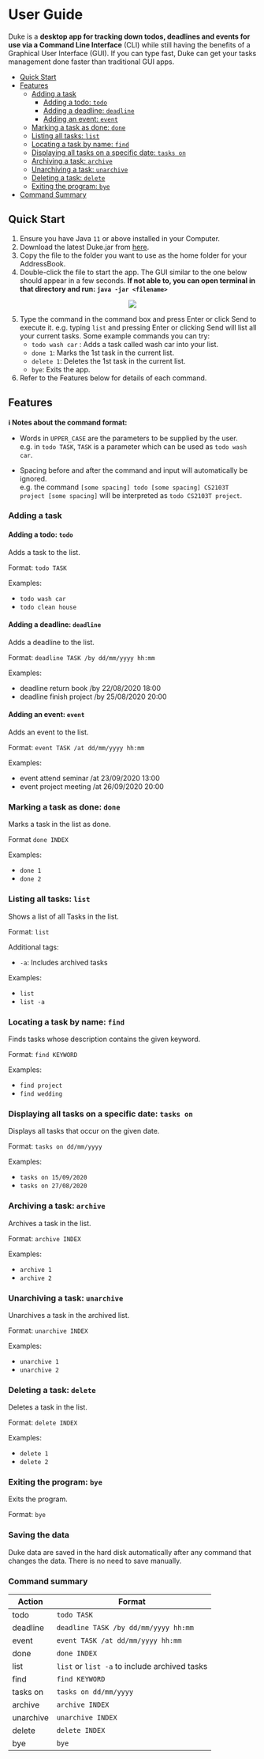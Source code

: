 # User Guide

Duke is a **desktop app for tracking down todos, deadlines and events for use via a Command Line Interface** (CLI) while still having the benefits of a Graphical User Interface (GUI). If you can type fast, Duke can get your tasks management done faster than traditional GUI apps.

* [Quick Start](#quick-start)
* [Features](#features)
	* [Adding a task](#adding-a-task)
		* [Adding a todo: `todo`](#adding-a-todo-todo)
		* [Adding a deadline: `deadline`](#adding-a-deadline-deadline)
		* [Adding an event: `event`](#adding-an-event-event)
	* [Marking a task as done: `done`](#marking-a-task-as-done-done)
	* [Listing all tasks: `list`](#listing-all-tasks-list)
	* [Locating a task by name: `find`](#locating-a-task-by-name-find)
	* [Displaying all tasks on a specific date: `tasks on`](#displaying-all-tasks-on-a-specific-date-tasks-on)
	* [Archiving a task: `archive`](#archiving-a-task-archive)
	* [Unarchiving a task: `unarchive`](#unarchiving-a-task-unarchive)
	* [Deleting a task: `delete`](#deleting-a-task-delete)
	* [Exiting the program: `bye`](#exiting-the-program-bye)
* [Command Summary](#command-summary)

## Quick Start
1. Ensure you have Java `11` or above installed in your Computer.
2. Download the latest Duke.jar from [here](https://github.com/FH-30/ip/releases/tag/v0.3).
3. Copy the file to the folder you want to use as the home folder for your AddressBook.
4. Double-click the file to start the app. The GUI similar to the one below should appear in a few seconds. **If not able to, you can open terminal in that directory and run: `java -jar <filename>`**

<div align = "center">
	<img src="https://github.com/FH-30/ip/blob/master/docs/Ui.png" />
</div>

5. Type the command in the command box and press Enter or click Send to execute it. e.g. typing `list` and pressing Enter or clicking Send will list all your current tasks.
Some example commands you can try:
	* `todo wash car` : Adds a task called wash car into your list.
	* `done 1`: Marks the 1st task in the current list.
	* `delete 1`: Deletes the 1st task in the current list.
	* `bye`: Exits the app.
6. Refer to the Features below for details of each command.

## Features

<div markdown="block" class="alert alert-info">

**:information_source: Notes about the command format:**<br>

* Words in `UPPER_CASE` are the parameters to be supplied by the user.<br>
  e.g. in `todo TASK`, `TASK` is a parameter which can be used as `todo wash car`.

* Spacing before and after the command and input will automatically be ignored.<br>
 e.g. the command `[some spacing] todo [some spacing] CS2103T project [some spacing]` will be interpreted as `todo CS2103T project`.

</div> 

### Adding a task

#### Adding a todo: `todo`

Adds a task to the list.

Format: `todo TASK`

Examples:
* `todo wash car`
* `todo clean house`

#### Adding a deadline: `deadline`

Adds a deadline to the list.

Format: `deadline TASK /by dd/mm/yyyy hh:mm`

Examples:
* deadline return book /by 22/08/2020 18:00
* deadline finish project /by 25/08/2020 20:00

#### Adding an event: `event`

Adds an event to the list.

Format: `event TASK /at dd/mm/yyyy hh:mm`

Examples:
* event attend seminar /at 23/09/2020 13:00
* event project meeting /at 26/09/2020 20:00

### Marking a task as done: `done`

Marks a task in the list as done.

Format `done INDEX`

Examples:
* `done 1`
* `done 2`

### Listing all tasks: `list`

Shows a list of all Tasks in the list.

Format: `list`

Additional tags:
* `-a`: Includes archived tasks

Examples:
* `list`
* `list -a`


###  Locating a task by name: `find`

Finds tasks whose description contains the given keyword.

Format: `find KEYWORD`

Examples:
* `find project`
* `find wedding`

### Displaying all tasks on a specific date: `tasks on`

Displays all tasks that occur on the given date.

Format: `tasks on dd/mm/yyyy`

Examples:
* `tasks on 15/09/2020`
* `tasks on 27/08/2020`

### Archiving a task: `archive`

Archives a task in the list.

Format: `archive INDEX`

Examples:
* `archive 1`
* `archive 2`

### Unarchiving a task: `unarchive`

Unarchives a task in the archived list.

Format: `unarchive INDEX`

Examples:
* `unarchive 1`
* `unarchive 2`

### Deleting a task: `delete`

Deletes a task in the list.

Format: `delete INDEX`

Examples:
	
* `delete 1`
* `delete 2`

### Exiting the program: `bye`

Exits the program.

Format: `bye`

### Saving the data

Duke data are saved in the hard disk automatically after any command that changes the data. There is no need to save manually.

### Command summary

Action | Format
-------|-------
todo | `todo TASK`
deadline | `deadline TASK /by dd/mm/yyyy hh:mm`
event | `event TASK /at dd/mm/yyyy hh:mm`
done | `done INDEX`
list | `list` or `list -a` to include archived tasks
find | `find KEYWORD`
tasks on | `tasks on dd/mm/yyyy`
archive | `archive INDEX`
unarchive | `unarchive INDEX`
delete | `delete INDEX`
bye | `bye`